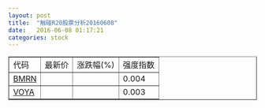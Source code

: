```yaml
---
layout: post
title:  "触碰R20股票分析20160608"
date:   2016-06-08 01:17:21
categories: stock
---
```

<script type="text/javascript">
var stockList = []
stockList.push('gb_bmrn');
stockList.push('gb_voya');
</script>

<table border="1">
 <tr>
 <td>代码</td>
  <td>最新价</td>
  <td>涨跌幅(%)</td>
 <td>强度指数</td>
</tr>
  <tr id="bmrn"><td><a href="http://stock.finance.sina.com.cn/usstock/quotes/BMRN.html" target="_blank">BMRN</a></td><td></td><td></td><td>0.004</td></tr>
  <tr id="voya"><td><a href="http://stock.finance.sina.com.cn/usstock/quotes/VOYA.html" target="_blank">VOYA</a></td><td></td><td></td><td>0.003</td></tr>
</table>
